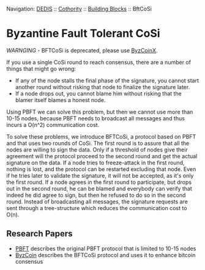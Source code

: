 Navigation: [DEDIS](https://github.com/dedis/doc/tree/master/README.md) ::
[Cothority](../README.md) ::
[Building Blocks](../doc/BuildingBlocks.md) ::
BftCoSi

# Byzantine Fault Tolerant CoSi

*WARNGING* - BFTCoSi is deprecated, please use [ByzCoinX](../byzcoinx).

If you use a single CoSi round to reach consensus, there are a number of things
that might go wrong:
- If any of the node stalls the final phase of the signature, you cannot start
another round without risking that node to finalize the signature later.
- If a node drops out, you cannot blame him without risking that the blamer
itself blames a honest node.

Using PBFT we can solve this problem, but then we cannot use more than 10-15
nodes, because PBFT needs to broadcast all messages and thus incurs a O(n^2)
communication cost.

To solve these problems, we introduce BFTCoSi, a protocol based on PBFT and that
uses two rounds of CoSi. The first round is to assure that all the nodes are
willing to sign the data. Only if a threshold of nodes give their agreement
will the protocol proceed to the second round and get the actual signature on
the data.
If a node tries to freeze-attack in the first round, nothing is lost, and the
protocol can be restarted excluding that node. Even if he tries later to
validate the signature, it will not be accepted, as it's only the first round.
If a node agrees in the first round to participate, but drops out in the second
round, he can be blamed and everybody can verify that indeed he did agree to
sign, but then he refused to do so in the second round.
Instead of broadcasting all messages, the signature requests are sent through
a tree-structure which reduces the communication cost to O(n).

## Research Papers

- [PBFT](http://pmg.csail.mit.edu/papers/osdi99.pdf) describes the original
PBFT protocol that is limited to 10-15 nodes
- [ByzCoin](https://www.usenix.org/system/files/conference/usenixsecurity16/sec16_paper_kokoris-kogias.pdf)
  describes the BFTCoSi protocol and uses it to enhance bitcoin consensus
